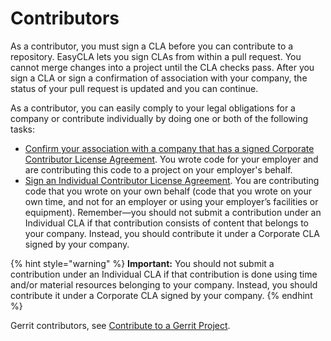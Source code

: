 # Contributors

As a contributor, you must sign a CLA before you can contribute to a repository. EasyCLA lets you sign CLAs from within a pull request. You cannot merge changes into a project until the CLA checks pass. After you sign a CLA or sign a confirmation of association with your company, the status of your pull request is updated and you can continue.

As a contributor, you can easily comply to your legal obligations for a company or contribute individually by doing one or both of the following tasks:

* ​[Confirm your association with a company that has a signed Corporate Contributor License Agreement](). You wrote code for your employer and are contributing this code to a project on your employer's behalf.
* ​[Sign an Individual Contributor License Agreement](). You are contributing code that you wrote on your own behalf \(code that you wrote on your own time, and not for an employer or using your employer’s facilities or equipment\). Remember—you should not submit a contribution under an Individual CLA if that contribution consists of content that belongs to your company. Instead, you should contribute it under a Corporate CLA signed by your company.

{% hint style="warning" %}
**Important:** You should not submit a contribution under an Individual CLA if that contribution is done using time and/or material resources belonging to your company. Instead, you should contribute it under a Corporate CLA signed by your company.
{% endhint %}

Gerrit contributors, see [Contribute to a Gerrit Project]().


